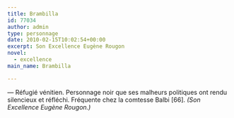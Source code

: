 ```yaml
---
title: Brambilla
id: 77034
author: admin
type: personnage
date: 2010-02-15T10:02:54+00:00
excerpt: Son Excellence Eugène Rougon
novel:
  - excellence
main_name: Brambilla

---
```

— Réfugié vénitien. Personnage noir que ses malheurs politiques ont rendu silencieux et réfléchi. Fréquente chez la comtesse Balbi [66]. _(Son Excellence Eugène Rougon.)_